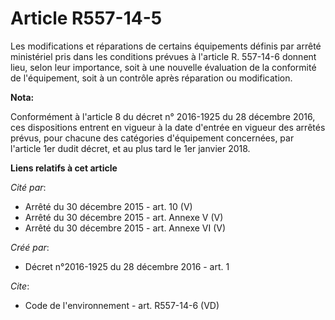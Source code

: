 # Article R557-14-5

Les modifications et réparations de certains équipements définis par arrêté ministériel pris dans les conditions prévues à
l'article R. 557-14-6 donnent lieu, selon leur importance, soit à une nouvelle évaluation de la conformité de l'équipement,
soit à un contrôle après réparation ou modification.

**Nota:**

Conformément à l'article 8 du décret n° 2016-1925 du 28 décembre 2016, ces dispositions entrent en vigueur à la date d'entrée
en vigueur des arrêtés prévus, pour chacune des catégories d'équipement concernées, par l'article 1er dudit décret, et au
plus tard le 1er janvier 2018.

**Liens relatifs à cet article**

_Cité par_:

  - Arrêté du 30 décembre 2015 - art. 10 (V)
  - Arrêté du 30 décembre 2015 - art. Annexe V (V)
  - Arrêté du 30 décembre 2015 - art. Annexe VI (V)

_Créé par_:

  - Décret n°2016-1925 du 28 décembre 2016 - art. 1

_Cite_:

  - Code de l'environnement - art. R557-14-6 (VD)
